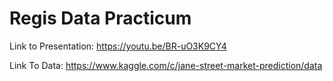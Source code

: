 # Regis Data Practicum

Link to Presentation: https://youtu.be/BR-uO3K9CY4

Link To Data: https://www.kaggle.com/c/jane-street-market-prediction/data

